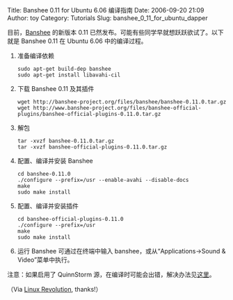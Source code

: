 Title: Banshee 0.11 for Ubuntu 6.06 编译指南
Date: 2006-09-20 21:09
Author: toy
Category: Tutorials
Slug: banshee_0_11_for_ubuntu_dapper

目前，[Banshee](http://banshee-project.org) 的新版本 0.11
已然发布。可能有些同学早就想跃跃欲试了。以下就是 Banshee 0.11 在 Ubuntu
6.06 中的编译过程。

1.  准备编译依赖

        sudo apt-get build-dep banshee
        sudo apt-get install libavahi-cil

2.  下载 Banshee 0.11 及其插件

        wget http://banshee-project.org/files/banshee/banshee-0.11.0.tar.gz
        wget http://www.banshee-project.org/files/banshee-official-plugins/banshee-official-plugins-0.11.0.tar.gz

3.  解包

        tar -xvzf banshee-0.11.0.tar.gz
        tar -xvzf banshee-official-plugins-0.11.0.tar.gz

4.  配置、编译并安装 Banshee

        cd banshee-0.11.0
        ./configure --prefix=/usr --enable-avahi --disable-docs
        make
        sudo make install

5.  配置、编译并安装插件

        cd banshee-official-plugins-0.11.0
        ./configure --prefix=/usr
        make
        sudo make install

6.  运行 Banshee
    可通过在终端中输入 banshee，或从“Applications->Sound &
    Video”菜单中执行。

注意：如果启用了 QuinnStorm
源，在编译时可能会出错，解决办法见[这里](http://ubuntuforums.org/showthread.php?t=238449)。

（Via [Linux
Revolution](http://linuxrevolution.blogspot.com/2006/09/howto-banshee-011-ubuntu.html),
thanks!）
